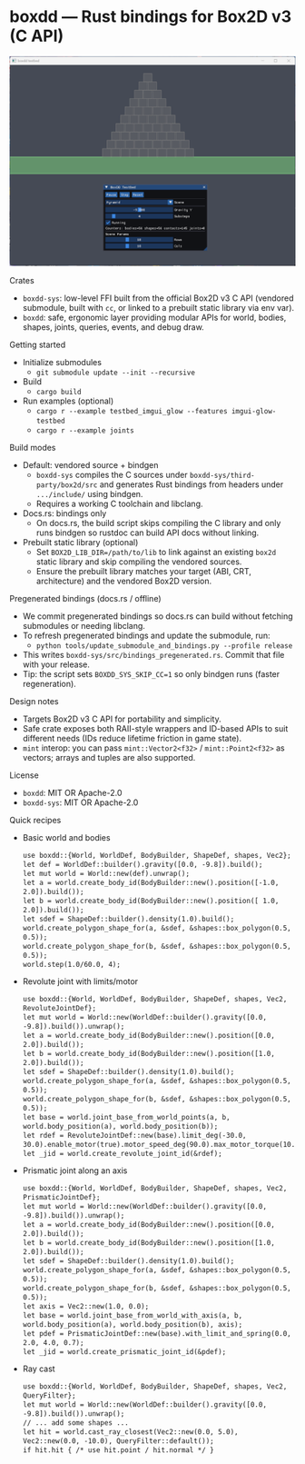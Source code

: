 # boxdd — Rust bindings for Box2D v3 (C API)

![boxdd](screenshots/boxdd.gif)

Crates
- `boxdd-sys`: low-level FFI built from the official Box2D v3 C API (vendored submodule, built with `cc`, or linked to a prebuilt static library via env var).
- `boxdd`: safe, ergonomic layer providing modular APIs for world, bodies, shapes, joints, queries, events, and debug draw.

Getting started
- Initialize submodules
  - `git submodule update --init --recursive`
- Build
  - `cargo build`
- Run examples (optional)
  - `cargo r --example testbed_imgui_glow --features imgui-glow-testbed`
  - `cargo r --example joints`

Build modes
- Default: vendored source + bindgen
  - `boxdd-sys` compiles the C sources under `boxdd-sys/third-party/box2d/src` and generates Rust bindings from headers under `.../include/` using bindgen.
  - Requires a working C toolchain and libclang.
- Docs.rs: bindings only
  - On docs.rs, the build script skips compiling the C library and only runs bindgen so rustdoc can build API docs without linking.
- Prebuilt static library (optional)
  - Set `BOX2D_LIB_DIR=/path/to/lib` to link against an existing `box2d` static library and skip compiling the vendored sources.
  - Ensure the prebuilt library matches your target (ABI, CRT, architecture) and the vendored Box2D version.

Pregenerated bindings (docs.rs / offline)
- We commit pregenerated bindings so docs.rs can build without fetching submodules or needing libclang.
- To refresh pregenerated bindings and update the submodule, run:
  - `python tools/update_submodule_and_bindings.py --profile release`
- This writes `boxdd-sys/src/bindings_pregenerated.rs`. Commit that file with your release.
- Tip: the script sets `BOXDD_SYS_SKIP_CC=1` so only bindgen runs (faster regeneration).

Design notes
- Targets Box2D v3 C API for portability and simplicity.
- Safe crate exposes both RAII-style wrappers and ID-based APIs to suit different needs (IDs reduce lifetime friction in game state).
- `mint` interop: you can pass `mint::Vector2<f32>` / `mint::Point2<f32>` as vectors; arrays and tuples are also supported.

License
- `boxdd`: MIT OR Apache-2.0
- `boxdd-sys`: MIT OR Apache-2.0

Quick recipes
- Basic world and bodies
  ```no_run
  use boxdd::{World, WorldDef, BodyBuilder, ShapeDef, shapes, Vec2};
  let def = WorldDef::builder().gravity([0.0, -9.8]).build();
  let mut world = World::new(def).unwrap();
  let a = world.create_body_id(BodyBuilder::new().position([-1.0, 2.0]).build());
  let b = world.create_body_id(BodyBuilder::new().position([ 1.0, 2.0]).build());
  let sdef = ShapeDef::builder().density(1.0).build();
  world.create_polygon_shape_for(a, &sdef, &shapes::box_polygon(0.5, 0.5));
  world.create_polygon_shape_for(b, &sdef, &shapes::box_polygon(0.5, 0.5));
  world.step(1.0/60.0, 4);
  ```
- Revolute joint with limits/motor
  ```no_run
  use boxdd::{World, WorldDef, BodyBuilder, ShapeDef, shapes, Vec2, RevoluteJointDef};
  let mut world = World::new(WorldDef::builder().gravity([0.0, -9.8]).build()).unwrap();
  let a = world.create_body_id(BodyBuilder::new().position([0.0, 2.0]).build());
  let b = world.create_body_id(BodyBuilder::new().position([1.0, 2.0]).build());
  let sdef = ShapeDef::builder().density(1.0).build();
  world.create_polygon_shape_for(a, &sdef, &shapes::box_polygon(0.5, 0.5));
  world.create_polygon_shape_for(b, &sdef, &shapes::box_polygon(0.5, 0.5));
  let base = world.joint_base_from_world_points(a, b, world.body_position(a), world.body_position(b));
  let rdef = RevoluteJointDef::new(base).limit_deg(-30.0, 30.0).enable_motor(true).motor_speed_deg(90.0).max_motor_torque(10.0);
  let _jid = world.create_revolute_joint_id(&rdef);
  ```
- Prismatic joint along an axis
  ```no_run
  use boxdd::{World, WorldDef, BodyBuilder, ShapeDef, shapes, Vec2, PrismaticJointDef};
  let mut world = World::new(WorldDef::builder().gravity([0.0, -9.8]).build()).unwrap();
  let a = world.create_body_id(BodyBuilder::new().position([0.0, 2.0]).build());
  let b = world.create_body_id(BodyBuilder::new().position([1.0, 2.0]).build());
  let sdef = ShapeDef::builder().density(1.0).build();
  world.create_polygon_shape_for(a, &sdef, &shapes::box_polygon(0.5, 0.5));
  world.create_polygon_shape_for(b, &sdef, &shapes::box_polygon(0.5, 0.5));
  let axis = Vec2::new(1.0, 0.0);
  let base = world.joint_base_from_world_with_axis(a, b, world.body_position(a), world.body_position(b), axis);
  let pdef = PrismaticJointDef::new(base).with_limit_and_spring(0.0, 2.0, 4.0, 0.7);
  let _jid = world.create_prismatic_joint_id(&pdef);
  ```
- Ray cast
  ```no_run
  use boxdd::{World, WorldDef, BodyBuilder, ShapeDef, shapes, Vec2, QueryFilter};
  let mut world = World::new(WorldDef::builder().gravity([0.0, -9.8]).build()).unwrap();
  // ... add some shapes ...
  let hit = world.cast_ray_closest(Vec2::new(0.0, 5.0), Vec2::new(0.0, -10.0), QueryFilter::default());
  if hit.hit { /* use hit.point / hit.normal */ }
  ```
